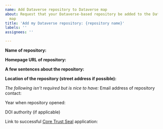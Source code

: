 ```yaml
---
name: Add Dataverse repository to Dataverse map
about: Request that your Dataverse-based repository be added to the Dataverse world
  map
title: 'Add my Dataverse repository: {repository name}'
labels: ''
assignees: ''

---
```


**Name of repository:**


**Homepage URL of repository:**


**A few sentences about the repository:**


**Location of the repository (street address if possible):**



*The following isn't required but is nice to have:*
Email address of repository contact:


Year when repository opened:


DOI authority (if applicable)


Link to successful [Core Trust Seal](https://www.coretrustseal.org) application:
